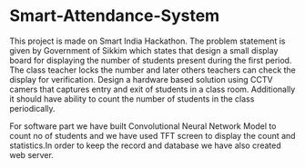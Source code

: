 # Smart-Attendance-System

This project is made on Smart India Hackathon. The problem statement is given by Government of Sikkim which states that design
a small display board for displaying the number of students present during the first period. The class teacher locks the number
and later others teachers can check the display for verification. Design a hardware based solution using CCTV camers that
captures entry and exit of students in a class room. Additionally it should have ability to count the number of students in the
class periodically.

For software part we have built Convolutional Neural Network Model to count no of students and we have used TFT screen to display the count and statistics.In order to keep the record and database we have also created web server.
